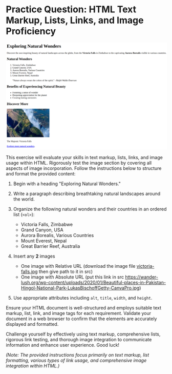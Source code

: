 # **Practice Question: HTML Text Markup, Lists, Links, and Image Proficiency**

![task screen shot](./task4.png)

This exercise will evaluate your skills in text markup, lists, links, and image usage within HTML. Rigorously test the image section by covering all aspects of image incorporation. Follow the instructions below to structure and format the provided content:

1. Begin with a heading "Exploring Natural Wonders."

1. Write a paragraph describing breathtaking natural landscapes around the world.

1. Organize the following natural wonders and their countries in an ordered list (`<ol>`):

   - Victoria Falls, Zimbabwe
   - Grand Canyon, USA
   - Aurora Borealis, Various Countries
   - Mount Everest, Nepal
   - Great Barrier Reef, Australia

1. Insert any **2** images

   - One image with Relative URL (download the image file [victoria-falls.jpg](https://github.com/shehza-d/smit-assignments/blob/main/01.HTML%2F04.images%2Fimages%2Fvictoria-falls.jpg) then give path to it in src)
   - One image with Absolute URL (put this link in src https://wander-lush.org/wp-content/uploads/2020/01/Beautiful-places-in-Pakistan-Hingol-National-Park-LukasBischoffGetty-CanvaPro.jpg)

1. Use appropriate attributes including `alt`, `title`, `width`, and `height`.

Ensure your HTML document is well-structured and employs suitable text markup, list, link, and image tags for each requirement. Validate your document in a web browser to confirm that the elements are accurately displayed and formatted.

Challenge yourself by effectively using text markup, comprehensive lists, rigorous link testing, and thorough image integration to communicate information and enhance user experience. Good luck!

_(Note: The provided instructions focus primarily on text markup, list formatting, various types of link usage, and comprehensive image integration within HTML.)_
